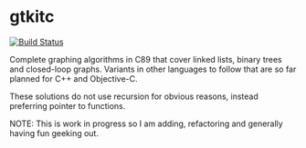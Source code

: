 # gtkitc #

[![Build Status](https://travis-ci.org/ButchDean/gtkitc.svg?branch=master)](https://travis-ci.org/ButchDean/gtkitc)

Complete graphing algorithms in C89 that cover linked lists, binary trees and closed-loop graphs. Variants in other languages to follow that are so far planned for C++ and Objective-C.

These solutions do not use recursion for obvious reasons, instead preferring pointer to functions.

NOTE: This is work in progress so I am adding, refactoring and generally having fun geeking out.
